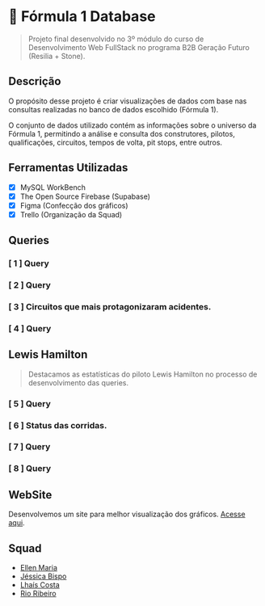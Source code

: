 # 🏁 Fórmula 1 Database

> Projeto final desenvolvido no 3º módulo do curso de Desenvolvimento Web FullStack no
> programa B2B Geração Futuro (Resilia + Stone).

## Descrição

O propósito desse projeto é criar visualizações de dados com base nas consultas
realizadas no banco de dados escolhido (Fórmula 1).

O conjunto de dados utilizado contém as informações sobre o universo da Fórmula 1, permitindo a análise e consulta dos construtores, pilotos, qualificações, circuitos, tempos de volta, pit stops, entre outros.

## Ferramentas Utilizadas

- [x] MySQL WorkBench
- [x] The Open Source Firebase (Supabase)
- [x] Figma (Confecção dos gráficos)
- [x] Trello (Organização da Squad)

## Queries

### [ 1 ] Query

### [ 2 ] Query

### [ 3 ] Circuitos que mais protagonizaram acidentes.

### [ 4 ] Query

## Lewis Hamilton

> Destacamos as estatísticas do piloto Lewis Hamilton no processo de desenvolvimento das queries.

### [ 5 ] Query

### [ 6 ] Status das corridas.

### [ 7 ] Query

### [ 8 ] Query

## WebSite

Desenvolvemos um site para melhor visualização dos gráficos. [Acesse aqui]().

## Squad

- [Ellen Maria](https://github.com/ellenmariadev/)
- [Jéssica Bispo](https://github.com/jessbispo)
- [Lhaís Costa](https://github.com/LhaisCosta99)
- [Rio Ribeiro](https://github.com/rioribeirods)
